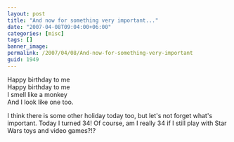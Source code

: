 ```yaml
---
layout: post
title: "And now for something very important..."
date: "2007-04-08T09:04:00+06:00"
categories: [misc]
tags: []
banner_image: 
permalink: /2007/04/08/And-now-for-something-very-important
guid: 1949
---
```


Happy birthday to me<br />
Happy birthday to me<br />
I smell like a monkey<br />
And I look like one too.

I think there is some other holiday today too, but let's not forget what's important. Today I turned 34! Of course, am I really 34 if I still play with Star Wars toys and video games?!?
